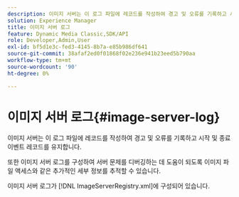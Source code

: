 ```yaml
---
description: 이미지 서버는 이 로그 파일에 레코드를 작성하여 경고 및 오류를 기록하고 시작 및 종료 이벤트 레코드를 유지합니다.
solution: Experience Manager
title: 이미지 서버 로그
feature: Dynamic Media Classic,SDK/API
role: Developer,Admin,User
exl-id: bf5d1e3c-fed3-4145-8b7a-e85b986df641
source-git-commit: 38afaf2ed0f01868f02e236e941b23eed5b790aa
workflow-type: tm+mt
source-wordcount: '90'
ht-degree: 0%

---
```


# 이미지 서버 로그{#image-server-log}

이미지 서버는 이 로그 파일에 레코드를 작성하여 경고 및 오류를 기록하고 시작 및 종료 이벤트 레코드를 유지합니다.

또한 이미지 서버 로그를 구성하여 서버 문제를 디버깅하는 데 도움이 되도록 이미지 파일 액세스와 같은 추가적인 세부 정보를 추적할 수 있습니다.

이미지 서버 로그가 [!DNL ImageServerRegistry.xml]에 구성되어 있습니다.
